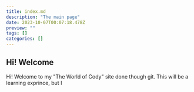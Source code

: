 ```yaml
---
title: index.md
description: "The main page"
date: 2023-10-07T00:07:18.478Z
preview: ""
tags: []
categories: []
---
```

## Hi! Welcome

Hi! Welcome to my "The World of Cody" site done though git. This will be a learning exprince, but I
